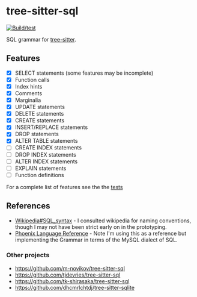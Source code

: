 # tree-sitter-sql

[![Build/test](https://github.com/derekstride/tree-sitter-sql/actions/workflows/ci.yml/badge.svg)](https://github.com/derekstride/tree-sitter-sql/actions/workflows/ci.yml)

SQL grammar for [tree-sitter](https://github.com/tree-sitter/tree-sitter).

## Features

- [x] SELECT statements (some features may be incomplete)
- [x] Function calls
- [x] Index hints
- [x] Comments
- [x] Marginalia
- [x] UPDATE statements
- [x] DELETE statements
- [x] CREATE statements
- [x] INSERT/REPLACE statements
- [x] DROP statements
- [x] ALTER TABLE statements
- [ ] CREATE INDEX statements
- [ ] DROP INDEX statements
- [ ] ALTER INDEX statements
- [ ] EXPLAIN statements
- [ ] Function definitions

For a complete list of features see the the [tests](test/corpus)

## References

* [Wikipedia#SQL_syntax](https://en.wikipedia.org/wiki/SQL_syntax) - I consulted wikipedia for naming conventions,
  though I may not have been strict early on in the prototyping.
* [Phoenix Language Reference](https://forcedotcom.github.io/phoenix/index.html) - Note I'm using this as a reference
  but implementing the Grammar in terms of the MySQL dialect of SQL.

### Other projects

* https://github.com/m-novikov/tree-sitter-sql
* https://github.com/tjdevries/tree-sitter-sql
* https://github.com/tk-shirasaka/tree-sitter-sql
* https://github.com/dhcmrlchtdj/tree-sitter-sqlite
